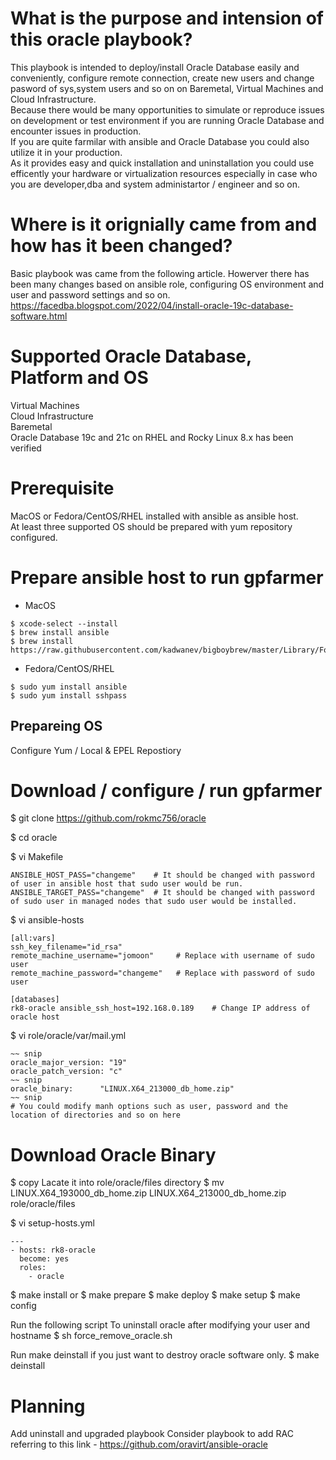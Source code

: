 # What is the purpose and intension of this oracle playbook?
This playbook is intended to deploy/install Oracle Database easily and conveniently, configure remote connection, create new users and change pasword of sys,system users and so on on Baremetal, Virtual Machines and Cloud Infrastructure.\
Because there would be many opportunities to simulate or reproduce issues on development or test environment if you are running Oracle Database and encounter issues  in production.\
If you are quite farmilar with ansible and Oracle Database you could also utilize it in your production.\
As it provides easy and quick installation and uninstallation you could use efficently your hardware or virtualization resources especially in case who you are developer,dba and system administartor / engineer and so on.

# Where is it orignially came from and how has it been changed?
Basic playbook was came from the following article. Howerver there has been many changes based on ansible role, configuring OS environment and user and password settings and so on.\
https://facedba.blogspot.com/2022/04/install-oracle-19c-database-software.html

# Supported Oracle Database, Platform and OS
Virtual Machines\
Cloud Infrastructure\
Baremetal\
Oracle Database 19c and 21c on RHEL and Rocky Linux 8.x has been verified

# Prerequisite
MacOS or Fedora/CentOS/RHEL installed with ansible as ansible host.\
At least three supported OS should be prepared with yum repository configured.

# Prepare ansible host to run gpfarmer
* MacOS
~~~
$ xcode-select --install
$ brew install ansible
$ brew install https://raw.githubusercontent.com/kadwanev/bigboybrew/master/Library/Formula/sshpass.rb
~~~

* Fedora/CentOS/RHEL
~~~
$ sudo yum install ansible
$ sudo yum install sshpass
~~~

## Prepareing OS
Configure Yum / Local & EPEL Repostiory

# Download / configure / run gpfarmer
$ git clone https://github.com/rokmc756/oracle

$ cd oracle

$ vi Makefile
~~~
ANSIBLE_HOST_PASS="changeme"    # It should be changed with password of user in ansible host that sudo user would be run.
ANSIBLE_TARGET_PASS="changeme"  # It should be changed with password of sudo user in managed nodes that sudo user would be installed.
~~~

$ vi ansible-hosts
~~~
[all:vars]
ssh_key_filename="id_rsa"
remote_machine_username="jomoon"     # Replace with username of sudo user
remote_machine_password="changeme"   # Replace with password of sudo user

[databases]
rk8-oracle ansible_ssh_host=192.168.0.189    # Change IP address of oracle host
~~~

$ vi role/oracle/var/mail.yml
~~~
~~ snip
oracle_major_version: "19"
oracle_patch_version: "c"
~~ snip
oracle_binary:      "LINUX.X64_213000_db_home.zip"
~~ snip
# You could modify manh options such as user, password and the location of directories and so on here
~~~

# Download Oracle Binary 
$ copy 
Lacate it into role/oracle/files directory
$ mv LINUX.X64_193000_db_home.zip LINUX.X64_213000_db_home.zip role/oracle/files

$ vi setup-hosts.yml
~~~
---
- hosts: rk8-oracle
  become: yes
  roles:
    - oracle
~~~
$ make install
or
$ make prepare
$ make deploy
$ make setup
$ make config

Run the following script To uninstall oracle after modifying your user and hostname
$ sh force_remove_oracle.sh

Run make deinstall if you just want to destroy oracle software only.
$ make deinstall

# Planning
Add uninstall and upgraded playbook
Consider playbook to add RAC referring to this link - https://github.com/oravirt/ansible-oracle
